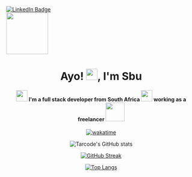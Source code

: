 <div id="badges">
  <a href="https://www.linkedin.com/in/sibusiso-nkosi-9a7018223">
    <img src="https://img.shields.io/badge/LinkedIn-blue?style=for-the-badge&logo=linkedin&logoColor=white" alt="LinkedIn Badge"/>
  </a>
</div>

<img src="https://media.giphy.com/media/l4FGKMDAn0EZKuZIk/giphy.gif" width="111">

<div align="center">
<h1>Ayo! <img src="https://media.giphy.com/media/XUFPGrX5Zis6Y/giphy.gif" width="30">, I'm Sbu</h1>


#### <img src="https://media.giphy.com/media/WUlplcMpOCEmTGBtBW/giphy.gif" width="30"> I'm a full stack developer from South Africa <img src="https://media.giphy.com/media/JOk7H5UmYF5UWkiPxW/giphy.gif" width="30">  working as a freelancer <img src="https://media.giphy.com/media/Kc1tJDZ3Q4d2pfalIG/giphy.gif" width="50">
</div>

<div align="center">

 [![wakatime](https://wakatime.com/badge/user/5f84a623-b83b-43bd-b289-77919eeab091.svg)](https://wakatime.com/@5f84a623-b83b-43bd-b289-77919eeab091)

![Tarcode's GitHub stats](https://github-readme-stats.vercel.app/api?username=sbuDiction&theme=vision-friendly-dark&show_icons=true)

[![GitHub Streak](http://github-readme-streak-stats.herokuapp.com?user=sbuDiction&theme=dark&background=000000)](https://git.io/streak-stats)
</div>

<div align="center">

[![Top Langs](https://github-readme-stats.vercel.app/api/top-langs/?username=sbuDiction&layout=compact&theme=vision-friendly-dark)](https://github.com/anuraghazra/github-readme-stats)
</div>